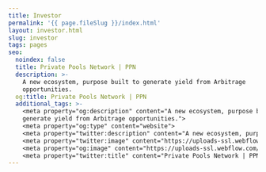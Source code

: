 ```yaml
---
title: Investor
permalink: '{{ page.fileSlug }}/index.html'
layout: investor.html
slug: investor
tags: pages
seo:
  noindex: false
  title: Private Pools Network | PPN
  description: >-
    A new ecosystem, purpose built to generate yield from Arbitrage
    opportunities.
  og:title: Private Pools Network | PPN
  additional_tags: >-
    <meta property="og:description" content="A new ecosystem, purpose built to
    generate yield from Arbitrage opportunities.">
    <meta property="og:type" content="website">
    <meta property="twitter:description" content="A new ecosystem, purpose built to generate yield from Arbitrage opportunities.">
    <meta property="twitter:image" content="https://uploads-ssl.webflow.com/66162235ccb46588aa690877/66175c42ebc0ce580e5b9283_opengraph.jpg">
    <meta property="og:image" content="https://uploads-ssl.webflow.com/66162235ccb46588aa690877/66175c42ebc0ce580e5b9283_opengraph.jpg">
    <meta property="twitter:title" content="Private Pools Network | PPN">
---
```


